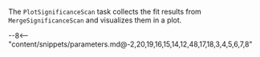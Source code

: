 The `PlotSignificanceScan` task collects the fit results from `MergeSignificanceScan` and visualizes them in a plot.

<div class="dhi_parameter_table">

--8<-- "content/snippets/parameters.md@-2,20,19,16,15,14,12,48,17,18,3,4,5,6,7,8"

</div>
